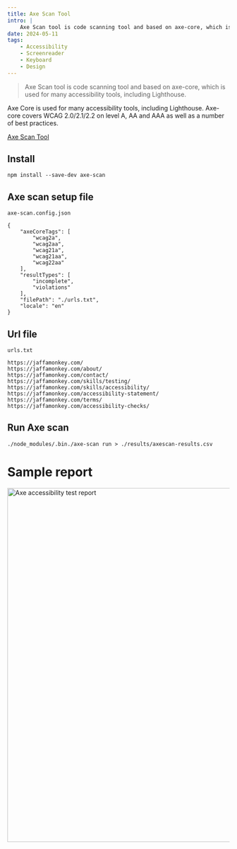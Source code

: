 ```yaml
---
title: Axe Scan Tool
intro: |
    Axe Scan tool is code scanning tool and based on axe-core, which is used for many accessibility tools, including Lighthouse.
date: 2024-05-11
tags:
    - Accessibility
    - Screenreader
    - Keyboard
    - Design
---
```


> Axe Scan tool is code scanning tool and based on axe-core, which is used for many accessibility tools, including Lighthouse.

Axe Core is used for many accessibility tools, including Lighthouse.  Axe-core covers WCAG 2.0/2.1/2.2 on level A, AA and AAA as well as a number of best practices.

[Axe Scan Tool](https://github.com/ttsukagoshi/axe-scan)

## Install

```
npm install --save-dev axe-scan
```

## Axe scan setup file

`axe-scan.config.json`
```
{
    "axeCoreTags": [
        "wcag2a",
        "wcag2aa",
        "wcag21a",
        "wcag21aa",
        "wcag22aa"
    ],
    "resultTypes": [
        "incomplete",
        "violations"
    ],
    "filePath": "./urls.txt",
    "locale": "en"
}
```

## Url file

`urls.txt`
```
https://jaffamonkey.com/
https://jaffamonkey.com/about/
https://jaffamonkey.com/contact/
https://jaffamonkey.com/skills/testing/
https://jaffamonkey.com/skills/accessibility/
https://jaffamonkey.com/accessibility-statement/
https://jaffamonkey.com/terms/
https://jaffamonkey.com/accessibility-checks/
```

## Run Axe scan

```
./node_modules/.bin./axe-scan run > ./results/axescan-results.csv
```

# Sample report

<picture>
    <img src="/assets/img/axe-scan.png" alt="Axe accessibility test report" width="800" decoding="async" />
</picture>